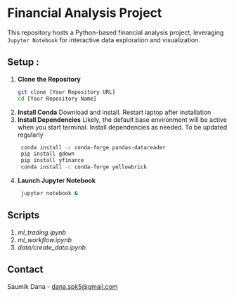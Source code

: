 # Financial Analysis Project

This repository hosts a Python-based financial analysis project, leveraging `Jupyter Notebook` for interactive data exploration and visualization.

## Setup :

1. **Clone the Repository**
   ```bash
   git clone [Your Repository URL]
   cd [Your Repository Name]
    ```
2. **Install Conda**
    Download and install. Restart laptop after installation
3. **Install Dependencies**
    Likely, the default base environment will be active when you start terminal. Install dependencies
    as needed. To be updated regularly
   ```bash
    conda install -c conda-forge pandas-datareader
    pip install gdown
    pip install yfinance
    conda install -c conda-forge yellowbrick
    ```
4. **Launch Jupyter Notebook**
   ```bash
    jupyter notebook &
    ```

## Scripts

1. *ml_trading.ipynb*
2. *ml_workflow.ipynb*
3. *data/create_data.ipynb*

## Contact

Saumik Dana - [dana.spk5@gmail.com](mailto:dana.spk5@gmail.com)



